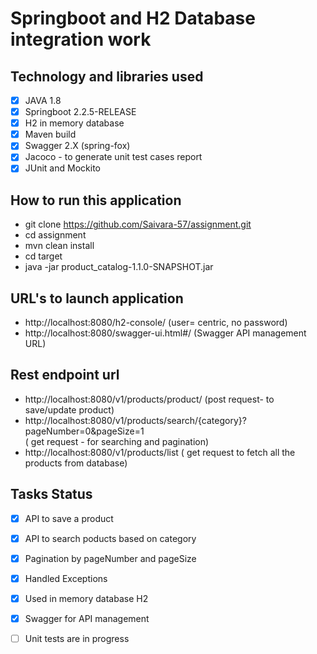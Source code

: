 # Springboot and  H2 Database integration work

 ## Technology and libraries used ##
 
 - [x] JAVA 1.8
 - [x] Springboot 2.2.5-RELEASE
 - [x] H2 in memory database
 - [x] Maven build
 - [x] Swagger 2.X (spring-fox)
 - [x] Jacoco - to generate unit test cases report
 - [x] JUnit and Mockito

## How to run this application ##
 * git clone https://github.com/Saivara-57/assignment.git
 * cd assignment
 * mvn clean install
 * cd target 
 * java -jar  product_catalog-1.1.0-SNAPSHOT.jar
 
 ## URL's to launch application ##
 * http://localhost:8080/h2-console/   (user= centric, no password)
 * http://localhost:8080/swagger-ui.html#/  (Swagger API management URL)
 
 ## Rest endpoint url ##
 * http://localhost:8080/v1/products/product/  (post request- to save/update product)
 * http://localhost:8080/v1/products/search/{category}?pageNumber=0&pageSize=1  
            ( get request - for searching and pagination)
 * http://localhost:8080/v1/products/list   ( get request to fetch all the products from database)
 
 
 ## Tasks Status ##
 
 - [x] API to save a product
 - [x] API to search poducts based on category
 - [x] Pagination by pageNumber and pageSize
 - [x] Handled Exceptions
 - [x] Used in memory database H2
 - [x] Swagger for API management
 - [ ] Unit tests are in progress

 
